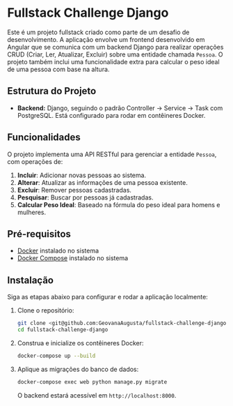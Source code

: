 # Fullstack Challenge Django

Este é um projeto fullstack criado como parte de um desafio de desenvolvimento. A aplicação envolve um frontend desenvolvido em Angular que se comunica com um backend Django para realizar operações CRUD (Criar, Ler, Atualizar, Excluir) sobre uma entidade chamada `Pessoa`. O projeto também inclui uma funcionalidade extra para calcular o peso ideal de uma pessoa com base na altura.

## Estrutura do Projeto

- **Backend:** Django, seguindo o padrão Controller → Service → Task com PostgreSQL. Está configurado para rodar em contêineres Docker.

## Funcionalidades

O projeto implementa uma API RESTful para gerenciar a entidade `Pessoa`, com operações de:
1. **Incluir**: Adicionar novas pessoas ao sistema.
2. **Alterar**: Atualizar as informações de uma pessoa existente.
3. **Excluir**: Remover pessoas cadastradas.
4. **Pesquisar**: Buscar por pessoas já cadastradas.
5. **Calcular Peso Ideal**: Baseado na fórmula do peso ideal para homens e mulheres.
   
## Pré-requisitos

- [Docker](https://www.docker.com/get-started) instalado no sistema
- [Docker Compose](https://docs.docker.com/compose/install/) instalado no sistema

## Instalação

Siga as etapas abaixo para configurar e rodar a aplicação localmente:

1. Clone o repositório:
    ```bash
    git clone <git@github.com:GeovanaAugusta/fullstack-challenge-django.git>
    cd fullstack-challenge-django
    ```

2.  Construa e inicialize os contêineres Docker:
    ```bash
    docker-compose up --build
    ```

3. Aplique as migrações do banco de dados:
    ```bash
    docker-compose exec web python manage.py migrate
    ```

   O backend estará acessível em `http://localhost:8000`.

